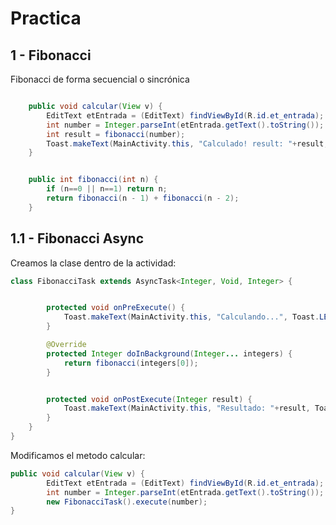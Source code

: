 # Practica

## 1 - Fibonacci

Fibonacci de forma secuencial o sincrónica

```java

    public void calcular(View v) {
        EditText etEntrada = (EditText) findViewById(R.id.et_entrada);
        int number = Integer.parseInt(etEntrada.getText().toString());
        int result = fibonacci(number);
        Toast.makeText(MainActivity.this, "Calculado! result: "+result, Toast.LENGTH_SHORT).show();
    }


    public int fibonacci(int n) {
        if (n==0 || n==1) return n;
        return fibonacci(n - 1) + fibonacci(n - 2);
    }
```

## 1.1 - Fibonacci Async

Creamos la clase dentro de la actividad:
```java
class FibonacciTask extends AsyncTask<Integer, Void, Integer> {


        protected void onPreExecute() {
            Toast.makeText(MainActivity.this, "Calculando...", Toast.LENGTH_SHORT).show();
        }

        @Override
        protected Integer doInBackground(Integer... integers) {
            return fibonacci(integers[0]);
        }


        protected void onPostExecute(Integer result) {
            Toast.makeText(MainActivity.this, "Resultado: "+result, Toast.LENGTH_SHORT).show();
        }
    }
}
```

Modificamos el metodo calcular:

```java
public void calcular(View v) {
        EditText etEntrada = (EditText) findViewById(R.id.et_entrada);
        int number = Integer.parseInt(etEntrada.getText().toString());
        new FibonacciTask().execute(number);
}
```
